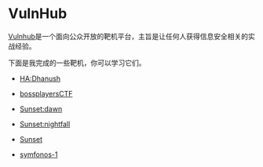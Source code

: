 # VulnHub

[Vulnhub](https://www.vulnhub.com/)是一个面向公众开放的靶机平台，主旨是让任何人获得信息安全相关的实战经验。

下面是我完成的一些靶机，你可以学习它们。

- [HA:Dhanush](./HA-Dhanush.md)

- [bossplayersCTF](./bossplayersCTF.md)

- [Sunset:dawn](./Sunset-dawn.md)

- [Sunset:nightfall](./Sunset-nightfall.md)

- [Sunset](./Sunset.md)

- [symfonos-1](./symfonos-1.md)